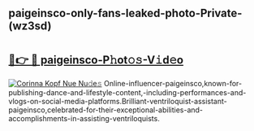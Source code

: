 ## paigeinsco-only-fans​-leaked-photo​-Private-(wz3sd)


# <h2><a href="https://mediaupload.pro?title=paigeinsco&ref=git">🔗👉 🔴 paigeinsco-P𝚑ot𝚘𝚜-V𝚒d𝚎o</a></h2>

[![Corinna Kopf Nue Nu𝚍e𝚜](https://i.imgur.com/0qMVB7G.gif)](https://mediaupload.pro?title=paigeinsco&ref=git)
Online-influencer-paigeinsco,known-for-publishing-dance-and-lifestyle-content,-including-performances-and-vlogs-on-social-media-platforms.Brilliant-ventriloquist-assistant-paigeinsco,celebrated-for-their-exceptional-abilities-and-accomplishments-in-assisting-ventriloquists.  